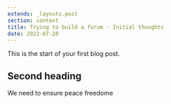 ```yaml
---
extends: _layouts.post
section: content
title: Trying to build a forum - Initial thoughts
date: 2022-07-20
---
```


This is the start of your first blog post.

## Second heading

We need to ensure peace freedome 